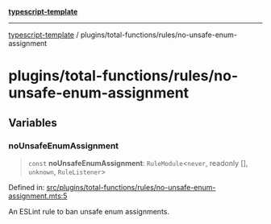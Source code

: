 [**typescript-template**](../../../README.md)

---

[typescript-template](../../../README.md) / plugins/total-functions/rules/no-unsafe-enum-assignment

# plugins/total-functions/rules/no-unsafe-enum-assignment

## Variables

### noUnsafeEnumAssignment

> `const` **noUnsafeEnumAssignment**: `RuleModule`\<`never`, readonly \[\], `unknown`, `RuleListener`\>

Defined in: [src/plugins/total-functions/rules/no-unsafe-enum-assignment.mts:5](https://github.com/noshiro-pf/eslint-config-typed/blob/main/src/plugins/total-functions/rules/no-unsafe-enum-assignment.mts#L5)

An ESLint rule to ban unsafe enum assignments.
